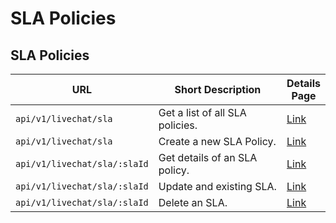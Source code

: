 # SLA Policies

## SLA Policies

<table><thead><tr><th>URL</th><th width="290.3333333333333">Short Description</th><th>Details Page</th></tr></thead><tbody><tr><td><code>api/v1/livechat/sla</code></td><td>Get a list of all SLA policies.</td><td><a href="get-sla-policies.md">Link</a></td></tr><tr><td><code>api/v1/livechat/sla</code></td><td>Create a new SLA Policy.</td><td><a href="create-sla-policy.md">Link</a></td></tr><tr><td><code>api/v1/livechat/sla/:slaId</code></td><td>Get details of an SLA policy.</td><td><a href="get-an-sla.md">Link</a></td></tr><tr><td><code>api/v1/livechat/sla/:slaId</code></td><td>Update and existing SLA.</td><td><a href="update-an-sla.md">Link</a></td></tr><tr><td><code>api/v1/livechat/sla/:slaId</code></td><td>Delete an SLA.</td><td><a href="delete-an-sla.md">Link</a></td></tr></tbody></table>
